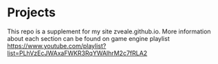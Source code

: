 # Projects
This repo is a supplement for my site zveale.github.io. More information about each section can be found on game engine playlist https://www.youtube.com/playlist?list=PLhVzEcJWAxaFWKR3RqYWAlhrM2c7fRLA2
